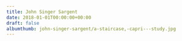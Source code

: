 ```yaml
---
title: John Singer Sargent
date: 2018-01-01T00:00:00+00:00
draft: false
albumthumb: john-singer-sargent/a-staircase,-capri---study.jpg
---
```

